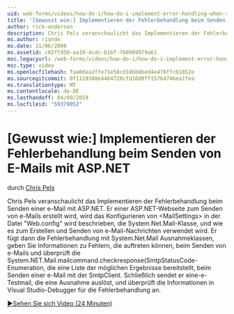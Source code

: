 ```yaml
---
uid: web-forms/videos/how-do-i/how-do-i-implement-error-handling-when-sending-email-with-aspnet
title: '[Gewusst wie:] Implementieren der Fehlerbehandlung beim Senden von E-Mails mit ASP.NET | Microsoft-Dokumentation'
author: rick-anderson
description: Chris Pels veranschaulicht das Implementieren der Fehlerbehandlung beim Senden einer e-Mail mit ASP.NET. Er erstellt eine ASP.NET-Webseite zum Senden von e-Mails, zeigt, wie Sie so konfigurieren Sie & lt...
ms.author: riande
ms.date: 11/06/2008
ms.assetid: c02ffd50-aa19-4cdc-b1bf-760989979a61
msc.legacyurl: /web-forms/videos/how-do-i/how-do-i-implement-error-handling-when-sending-email-with-aspnet
msc.type: video
ms.openlocfilehash: faa0daa2ffe71e58cd18bb8bed4e476ffcb1852e
ms.sourcegitcommit: 0f1119340e4464720cfd16d0ff15764746ea1fea
ms.translationtype: MT
ms.contentlocale: de-DE
ms.lasthandoff: 04/09/2019
ms.locfileid: "59379052"
---
```

# <a name="how-do-i-implement-error-handling-when-sending-email-with-aspnet"></a>[Gewusst wie:] Implementieren der Fehlerbehandlung beim Senden von E-Mails mit ASP.NET

durch [Chris Pels](https://twitter.com/chrispels)

Chris Pels veranschaulicht das Implementieren der Fehlerbehandlung beim Senden einer e-Mail mit ASP.NET. Er einer ASP.NET-Webseite zum Senden von e-Mails erstellt wird, wird das Konfigurieren von &lt;MailSettings&gt; in der Datei "Web.config" wird beschrieben, die System.Net.Mail-Klasse, und wie es zum Erstellen und Senden von e-Mail-Nachrichten verwendet wird. Er fügt dann die Fehlerbehandlung mit System.Net.Mail Ausnahmeklassen, geben Sie Informationen zu Fehlern, die auftreten können, beim Senden von e-Mails und überprüft die System.NET.Mail.mailcommand.checkresponse(SmtpStatusCode-Enumeration, die eine Liste der möglichen Ergebnisse bereitstellt, beim Senden einer e-Mail mit der SmtpClient. Schließlich sendet er eine-e-Testmail, die eine Ausnahme auslöst, und überprüft die Informationen in Visual Studio-Debugger für die Fehlerbehandlung an.

[&#9654;Sehen Sie sich Video (24 Minuten)](https://channel9.msdn.com/Blogs/ASP-NET-Site-Videos/how-do-i-implement-error-handling-when-sending-email-with-aspnet)
